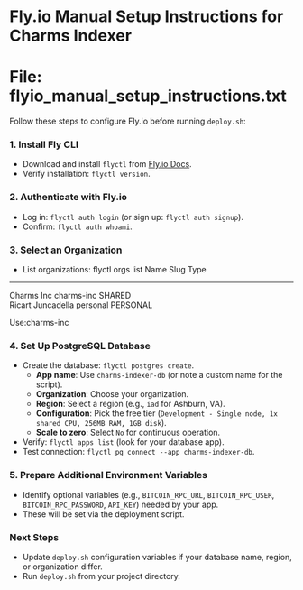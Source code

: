 # Fly.io Manual Setup Instructions for Charms Indexer
# File: flyio_manual_setup_instructions.txt

Follow these steps to configure Fly.io before running `deploy.sh`:

### 1. Install Fly CLI
- Download and install `flyctl` from [Fly.io Docs](https://fly.io/docs/hands-on/install-flyctl/).
- Verify installation: `flyctl version`.

### 2. Authenticate with Fly.io
- Log in: `flyctl auth login` (or sign up: `flyctl auth signup`).
- Confirm: `flyctl auth whoami`.

### 3. Select an Organization
- List organizations: flyctl orgs list
Name                 Slug                 Type      
----                 ----                 ----      
Charms Inc           charms-inc           SHARED    
Ricart Juncadella    personal             PERSONAL 

Use:charms-inc

### 4. Set Up PostgreSQL Database
- Create the database: `flyctl postgres create`.
  - **App name**: Use `charms-indexer-db` (or note a custom name for the script).
  - **Organization**: Choose your organization.
  - **Region**: Select a region (e.g., `iad` for Ashburn, VA).
  - **Configuration**: Pick the free tier (`Development - Single node, 1x shared CPU, 256MB RAM, 1GB disk`).
  - **Scale to zero**: Select `No` for continuous operation.
- Verify: `flyctl apps list` (look for your database app).
- Test connection: `flyctl pg connect --app charms-indexer-db`.

### 5. Prepare Additional Environment Variables
- Identify optional variables (e.g., `BITCOIN_RPC_URL`, `BITCOIN_RPC_USER`, `BITCOIN_RPC_PASSWORD`, `API_KEY`) needed by your app.
- These will be set via the deployment script.

### Next Steps
- Update `deploy.sh` configuration variables if your database name, region, or organization differ.
- Run `deploy.sh` from your project directory.